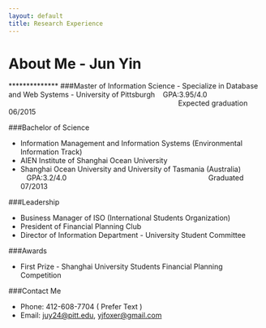 ```yaml
---
layout: default
title: Research Experience
---
```


<h1>About Me - Jun Yin</h1>
**************
###Master of Information Science  
- Specialize in Database and Web Systems  
- University of Pittsburgh  
&nbsp;&nbsp;&nbsp;GPA:3.95/4.0 &nbsp;&nbsp;&nbsp;&nbsp;&nbsp;&nbsp;&nbsp;&nbsp;&nbsp;&nbsp;&nbsp;&nbsp;&nbsp;&nbsp;&nbsp;&nbsp;&nbsp;&nbsp;&nbsp;&nbsp;&nbsp;&nbsp;&nbsp;&nbsp;&nbsp;&nbsp;&nbsp;&nbsp;&nbsp;&nbsp;&nbsp;&nbsp;&nbsp;&nbsp;&nbsp;&nbsp;&nbsp;&nbsp;&nbsp;&nbsp;&nbsp;&nbsp;&nbsp;&nbsp;&nbsp;&nbsp;&nbsp;&nbsp;&nbsp;&nbsp;&nbsp;&nbsp;&nbsp;&nbsp;&nbsp;&nbsp;&nbsp;&nbsp;&nbsp;&nbsp;&nbsp;&nbsp;&nbsp;&nbsp;&nbsp;&nbsp;&nbsp;&nbsp;&nbsp;&nbsp;&nbsp;&nbsp;&nbsp;&nbsp;&nbsp;&nbsp;&nbsp;&nbsp;&nbsp;&nbsp;&nbsp;&nbsp;&nbsp;&nbsp;&nbsp;Expected graduation 06/2015

 
###Bachelor of Science 
- Information Management and Information Systems (Environmental Information Track)  
- AIEN Institute of Shanghai Ocean University  
- Shanghai Ocean University and University of Tasmania (Australia)  
&nbsp;&nbsp;&nbsp;GPA:3.2/4.0 &nbsp;&nbsp;&nbsp;&nbsp;&nbsp;&nbsp;&nbsp;&nbsp;&nbsp;&nbsp;&nbsp;&nbsp;&nbsp;&nbsp;&nbsp;&nbsp;&nbsp;&nbsp;&nbsp;&nbsp;&nbsp;&nbsp;&nbsp;&nbsp;&nbsp;&nbsp;&nbsp;&nbsp;&nbsp;&nbsp;&nbsp;&nbsp;&nbsp;&nbsp;&nbsp;&nbsp;&nbsp;&nbsp;&nbsp;&nbsp;&nbsp;&nbsp;&nbsp;&nbsp;&nbsp;&nbsp;&nbsp;&nbsp;&nbsp;&nbsp;&nbsp;&nbsp;&nbsp;&nbsp;&nbsp;&nbsp;&nbsp;&nbsp;&nbsp;&nbsp;&nbsp;&nbsp;&nbsp;&nbsp;&nbsp;&nbsp;&nbsp;&nbsp;&nbsp;&nbsp;Graduated 07/2013
   
###Leadership  
- Business Manager of ISO (International Students Organization)
- President of Financial Planning Club
- Director of Information Department - University Student Committee
 
###Awards  
- First Prize - Shanghai University Students Financial Planning Competition
 
###Contact Me  
- Phone: 412-608-7704 ( Prefer Text )
- Email: <juy24@pitt.edu>, <yjfoxer@gmail.com>
